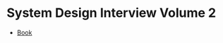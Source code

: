 # System Design Interview Volume 2

- [Book](https://www.amazon.com/System-Design-Interview-Insiders-Guide/dp/1736049119/ref=sr_1_1?keywords=system+design+interview+volume+2&qid=1652454032&s=books&sprefix=System+Design%2Cstripbooks-intl-ship%2C290&sr=1-1)
